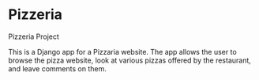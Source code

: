 # Pizzeria
Pizzeria Project

This is a Django app for a Pizzaria website.
The app allows the user to browse the pizza website, look at various pizzas offered by the restaurant, and leave comments on them.
